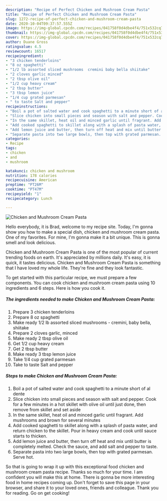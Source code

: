 ```yaml
---
description: "Recipe of Perfect Chicken and Mushroom Cream Pasta"
title: "Recipe of Perfect Chicken and Mushroom Cream Pasta"
slug: 1272-recipe-of-perfect-chicken-and-mushroom-cream-pasta
date: 2020-10-04T09:37:57.555Z
image: https://img-global.cpcdn.com/recipes/041758f0d4dbe4f4/751x532cq70/chicken-and-mushroom-cream-pasta-recipe-main-photo.jpg
thumbnail: https://img-global.cpcdn.com/recipes/041758f0d4dbe4f4/751x532cq70/chicken-and-mushroom-cream-pasta-recipe-main-photo.jpg
cover: https://img-global.cpcdn.com/recipes/041758f0d4dbe4f4/751x532cq70/chicken-and-mushroom-cream-pasta-recipe-main-photo.jpg
author: Duane Gross
ratingvalue: 4.5
reviewcount: 16517
recipeingredient:
- "3 chicken tenderloins"
- "8 oz spaghetti"
- "1/2 lb assorted sliced mushrooms  cremini baby bella shiitake"
- "2 cloves garlic minced"
- "2 tbsp olive oil"
- "1/2 cup heavy cream"
- "2 tbsp butter"
- "3 tbsp lemon juice"
- "1/4 cup grated parmesan"
- " to taste Salt and pepper"
recipeinstructions:
- "Boil a pot of salted water and cook spaghetti to a minute short of al dente"
- "Slice chicken into small pieces and season with salt and pepper. Cook for a few minutes in a hot skillet with olive oil until just done, then remove from skillet and set aside"
- "In the same skillet, heat oil and minced garlic until fragrant. Add mushrooms and brown for several minutes"
- "Add cooked spaghetti to skillet along with a splash of pasta water, and return chicken to the skillet. Pour in heavy cream and cook until sauce starts to thicken."
- "Add lemon juice and butter, then turn off heat and mix until butter is completely melted. Check the sauce, and add salt and pepper to taste."
- "Separate pasta into two large bowls, then top with grated parmesan. Serve hot."
categories:
- Recipe
tags:
- chicken
- and
- mushroom

katakunci: chicken and mushroom 
nutrition: 178 calories
recipecuisine: American
preptime: "PT26M"
cooktime: "PT47M"
recipeyield: "1"
recipecategory: Lunch

---
```



![Chicken and Mushroom Cream Pasta](https://img-global.cpcdn.com/recipes/041758f0d4dbe4f4/751x532cq70/chicken-and-mushroom-cream-pasta-recipe-main-photo.jpg)

Hello everybody, it is Brad, welcome to my recipe site. Today, I'm gonna show you how to make a special dish, chicken and mushroom cream pasta. One of my favorites. For mine, I'm gonna make it a bit unique. This is gonna smell and look delicious.



Chicken and Mushroom Cream Pasta is one of the most popular of current trending foods on earth. It's appreciated by millions daily. It's easy, it is quick, it tastes delicious. Chicken and Mushroom Cream Pasta is something that I have loved my whole life. They're fine and they look fantastic.


To get started with this particular recipe, we must prepare a few components. You can cook chicken and mushroom cream pasta using 10 ingredients and 6 steps. Here is how you cook it.

<!--inarticleads1-->

##### The ingredients needed to make Chicken and Mushroom Cream Pasta:

1. Prepare 3 chicken tenderloins
1. Prepare 8 oz spaghetti
1. Make ready 1/2 lb assorted sliced mushrooms - cremini, baby bella, shiitake
1. Prepare 2 cloves garlic, minced
1. Make ready 2 tbsp olive oil
1. Get 1/2 cup heavy cream
1. Get 2 tbsp butter
1. Make ready 3 tbsp lemon juice
1. Take 1/4 cup grated parmesan
1. Take  to taste Salt and pepper




<!--inarticleads2-->

##### Steps to make Chicken and Mushroom Cream Pasta:

1. Boil a pot of salted water and cook spaghetti to a minute short of al dente
1. Slice chicken into small pieces and season with salt and pepper. Cook for a few minutes in a hot skillet with olive oil until just done, then remove from skillet and set aside
1. In the same skillet, heat oil and minced garlic until fragrant. Add mushrooms and brown for several minutes
1. Add cooked spaghetti to skillet along with a splash of pasta water, and return chicken to the skillet. Pour in heavy cream and cook until sauce starts to thicken.
1. Add lemon juice and butter, then turn off heat and mix until butter is completely melted. Check the sauce, and add salt and pepper to taste.
1. Separate pasta into two large bowls, then top with grated parmesan. Serve hot.




So that is going to wrap it up with this exceptional food chicken and mushroom cream pasta recipe. Thanks so much for your time. I am confident you will make this at home. There is gonna be more interesting food in home recipes coming up. Don't forget to save this page in your browser, and share it to your loved ones, friends and colleague. Thank you for reading. Go on get cooking!
